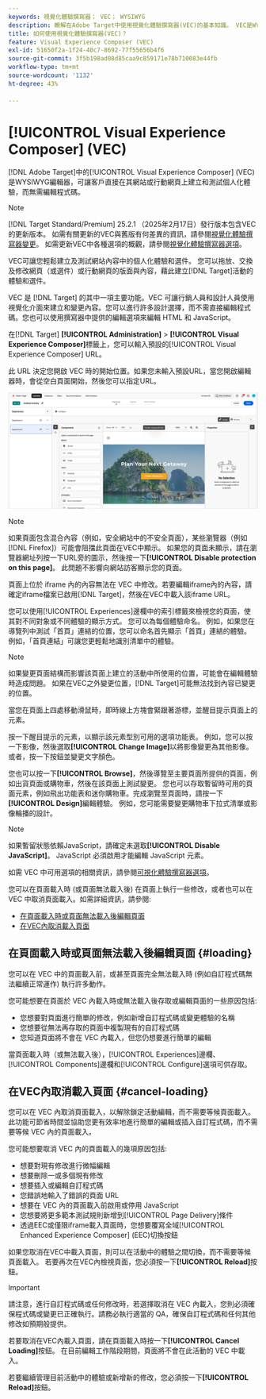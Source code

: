 ```yaml
---
keywords: 視覺化體驗撰寫器； VEC； WYSIWYG
description: 瞭解在Adobe Target中使用視覺化體驗撰寫器(VEC)的基本知識。 VEC是WYSIWYG編輯器，可讓您輕鬆建立個人化體驗。
title: 如何使用視覺化體驗撰寫器(VEC)？
feature: Visual Experience Composer (VEC)
exl-id: 51650f2a-1f24-40c7-8692-77f55656b4f6
source-git-commit: 3f5b198ad08d85caa9c859171e78b710083e44fb
workflow-type: tm+mt
source-wordcount: '1132'
ht-degree: 43%

---
```


# [!UICONTROL Visual Experience Composer] (VEC)

[!DNL Adobe Target]中的[!UICONTROL Visual Experience Composer] (VEC)是WYSIWYG編輯器，可讓客戶直接在其網站或行動網頁上建立和測試個人化體驗，而無需編輯程式碼。

>[!NOTE]
>
>[!DNL Target Standard/Premium] 25.2.1 （2025年2月17日）發行版本包含VEC的更新版本。 如需有關更新的VEC與舊版有何差異的資訊，請參閱[視覺化體驗撰寫器變更](/help/main/c-experiences/c-visual-experience-composer/vec-changes.md)。 如需更新VEC中各種選項的概觀，請參閱[視覺化體驗撰寫器選項](/help/main/c-experiences/c-visual-experience-composer/viztarget-options.md)。

VEC可讓您輕鬆建立及測試網站內容中的個人化體驗和選件。 您可以拖放、交換及修改網頁（或選件）或行動網頁的版面與內容，藉此建立[!DNL Target]活動的體驗和選件。

VEC 是 [!DNL Target] 的其中一項主要功能。VEC 可讓行銷人員和設計人員使用視覺化介面來建立和變更內容。您可以進行許多設計選擇，而不需直接編輯程式碼。您也可以使用撰寫器中提供的編輯選項來編輯 HTML 和 JavaScript。

在[!DNL Target] **[!UICONTROL Administration]** > **[!UICONTROL Visual Experience Composer]**&#x200B;標籤上，您可以輸入預設的[!UICONTROL Visual Experience Composer] URL。

此 URL 決定您開啟 VEC 時的開始位置。如果您未輸入預設URL，當您開啟編輯器時，會從空白頁面開始，然後您可以指定URL。

![醒目提示 VEC](/help/main/c-experiences/c-visual-experience-composer/assets/vec-highlight-refresh.png)

>[!NOTE]
>
>如果頁面包含混合內容（例如，安全網站中的不安全頁面），某些瀏覽器（例如[!DNL Firefox]）可能會阻擋此頁面在VEC中顯示。 如果您的頁面未顯示，請在瀏覽器網址列按一下URL旁的圖示，然後按一下&#x200B;**[!UICONTROL Disable protection on this page]**。 此問題不影響向網站訪客顯示您的頁面。

頁面上位於 iframe 內的內容無法在 VEC 中修改。若要編輯iframe內的內容，請確定iframe檔案已啟用[!DNL Target]，然後在VEC中載入該iframe URL。

您可以使用[!UICONTROL Experiences]邊欄中的索引標籤來檢視您的頁面，使其對不同對象或不同體驗的顯示方式。 您可以為每個體驗命名。 例如，如果您在導覽列中測試「首頁」連結的位置，您可以命名首先顯示「首頁」連結的體驗。 例如，「首頁連結」可讓您更輕鬆地識別清單中的體驗。

>[!NOTE]
>
>如果變更頁面結構而影響該頁面上建立的活動中所使用的位置，可能會在編輯體驗時造成問題。 如果在VEC之外變更位置，[!DNL Target]可能無法找到內容已變更的位置。

當您在頁面上四處移動滑鼠時，即時線上方塊會緊跟著游標，並醒目提示頁面上的元素。

<!--Click the **[!UICONTROL Overlays]** icon to change the way the highlight displays. For example, you can choose to highlight only images, links, regional mboxes, modifications, or JavaScript. You can change the color of the highlight. You can also specify a highlight color and type of fill used to highlight different element types.

![Change Overlay settings](/help/main/c-experiences/c-visual-experience-composer/assets/change-overlay.png)-->

按一下醒目提示的元素，以顯示該元素型別可用的選項功能表。 例如，您可以按一下影像，然後選取&#x200B;**[!UICONTROL Change Image]**&#x200B;以將影像變更為其他影像。 或者，按一下按鈕並變更文字顏色。

您也可以按一下&#x200B;**[!UICONTROL Browse]**，然後導覽至主要頁面所提供的頁面，例如出貨頁面或購物車，然後在該頁面上測試變更。 您也可以存取暫留時可用的頁面元素，例如飛出功能表和迷你購物車。完成瀏覽至頁面時，請按一下&#x200B;**[!UICONTROL Design]**&#x200B;編輯體驗。 例如，您可能需要變更購物車下拉式清單或影像輪播的設計。

>[!NOTE]
>
>如果暫留狀態依賴JavaScript，請確定未選取&#x200B;**[!UICONTROL Disable JavaScript]**。 JavaScript 必須啟用才能編輯 JavaScript 元素。

如需 VEC 中可用選項的相關資訊，請參閱[可視化體驗撰寫器選項](/help/main/c-experiences/c-visual-experience-composer/viztarget-options.md#reference_3BD1BEEAFA584A749ED2D08F14732E81)。

您可以在頁面載入時 (或頁面無法載入後) 在頁面上執行一些修改，或者也可以在 VEC 中取消頁面載入。如需詳細資訊，請參閱:

* [在頁面載入時或頁面無法載入後編輯頁面](#loading)
* [在VEC內取消載入頁面](#cancel-loading)

## 在頁面載入時或頁面無法載入後編輯頁面 {#loading}

您可以在 VEC 中的頁面載入前，或甚至頁面完全無法載入時 (例如自訂程式碼無法繼續正常運作) 執行許多動作。

您可能想要在頁面於 VEC 內載入時或無法載入後存取或編輯頁面的一些原因包括:

* 您想要對頁面進行簡單的修改，例如新增自訂程式碼或變更體驗的名稱
* 您想要從無法再存取的頁面中複製現有的自訂程式碼
* 您知道頁面將不會在 VEC 內載入，但您仍想要進行簡單的編輯

當頁面載入時（或無法載入後），[!UICONTROL Experiences]邊欄、[!UICONTROL Components]邊欄和[!UICONTROL Configure]選項可供存取。

## 在VEC內取消載入頁面 {#cancel-loading}

您可以在 VEC 內取消頁面載入，以解除鎖定活動編輯，而不需要等候頁面載入。此功能可節省時間並協助您更有效率地進行簡單的編輯或插入自訂程式碼，而不需要等候 VEC 內的頁面載入。

您可能想要取消 VEC 內的頁面載入的幾項原因包括:

* 想要對現有修改進行微幅編輯
* 想要刪除一或多個現有修改
* 想要插入或編輯自訂程式碼
* 您錯誤地輸入了錯誤的頁面 URL
* 想要在 VEC 內的頁面載入前啟用或停用 JavaScript
* 您想要將更多範本測試規則新增到[!UICONTROL Page Delivery]條件
* 透過EEC或僅限iframe載入頁面時，您想要覆寫全域[!UICONTROL Enhanced Experience Composer] (EEC)切換按鈕

如果您取消在VEC中載入頁面，則可以在活動中的體驗之間切換，而不需要等候頁面載入。 若要再次在VEC內檢視頁面，您必須按一下&#x200B;**[!UICONTROL Reload]**&#x200B;按鈕。

>[!IMPORTANT]
>
>請注意，進行自訂程式碼或任何修改時，若選擇取消在 VEC 內載入，您則必須確保程式碼或變更已正確執行。請務必執行適當的 QA，確保自訂程式碼和任何其他修改如預期般提供。

若要取消在VEC內載入頁面，請在頁面載入時按一下&#x200B;**[!UICONTROL Cancel Loading]**&#x200B;按鈕。 在目前編輯工作階段期間，頁面將不會在此活動的 VEC 中載入。

若要繼續管理目前活動中的體驗或新增新的修改，您必須按一下&#x200B;**[!UICONTROL Reload]**&#x200B;按鈕。
